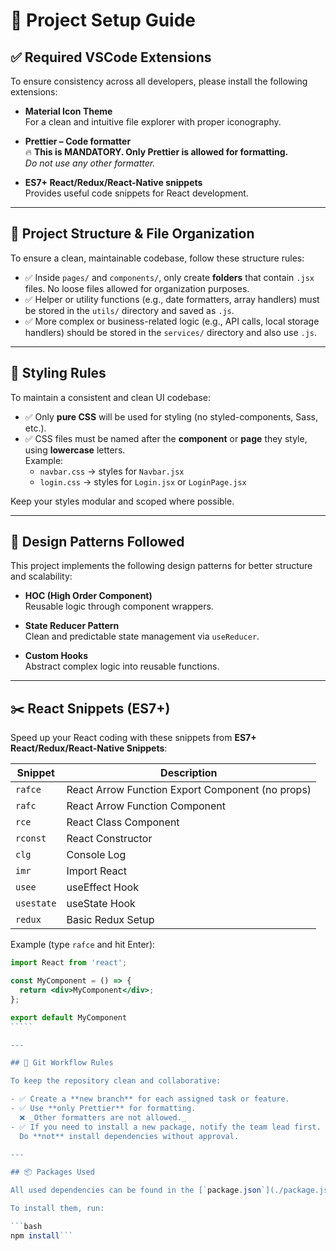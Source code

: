# 🚀 Project Setup Guide

## ✅ Required VSCode Extensions

To ensure consistency across all developers, please install the following extensions:

- **Material Icon Theme**  
  For a clean and intuitive file explorer with proper iconography.

- **Prettier – Code formatter**  
  🔥 **This is MANDATORY. Only Prettier is allowed for formatting.**  
  _Do not use any other formatter._

- **ES7+ React/Redux/React-Native snippets**  
  Provides useful code snippets for React development.

---

## 🧱 Project Structure & File Organization

To ensure a clean, maintainable codebase, follow these structure rules:

- ✅ Inside `pages/` and `components/`, only create **folders** that contain `.jsx` files. No loose files allowed for organization purposes.
- ✅ Helper or utility functions (e.g., date formatters, array handlers) must be stored in the `utils/` directory and saved as `.js`.
- ✅ More complex or business-related logic (e.g., API calls, local storage handlers) should be stored in the `services/` directory and also use `.js`.

---

## 🎨 Styling Rules

To maintain a consistent and clean UI codebase:

- ✅ Only **pure CSS** will be used for styling (no styled-components, Sass, etc.).
- ✅ CSS files must be named after the **component** or **page** they style, using **lowercase** letters.  
  Example:
  - `navbar.css` → styles for `Navbar.jsx`
  - `login.css` → styles for `Login.jsx` or `LoginPage.jsx`

Keep your styles modular and scoped where possible.

---

## 🎯 Design Patterns Followed

This project implements the following design patterns for better structure and scalability:

- **HOC (High Order Component)**  
  Reusable logic through component wrappers.

- **State Reducer Pattern**  
  Clean and predictable state management via `useReducer`.

- **Custom Hooks**  
  Abstract complex logic into reusable functions.

---

## ✂️ React Snippets (ES7+)

Speed up your React coding with these snippets from **ES7+ React/Redux/React-Native Snippets**:

| Snippet    | Description                                      |
| ---------- | ------------------------------------------------ |
| `rafce`    | React Arrow Function Export Component (no props) |
| `rafc`     | React Arrow Function Component                   |
| `rce`      | React Class Component                            |
| `rconst`   | React Constructor                                |
| `clg`      | Console Log                                      |
| `imr`      | Import React                                     |
| `usee`     | useEffect Hook                                   |
| `usestate` | useState Hook                                    |
| `redux`    | Basic Redux Setup                                |

Example (type `rafce` and hit Enter):

``````jsx
import React from 'react';

const MyComponent = () => {
  return <div>MyComponent</div>;
};

export default MyComponent
`````

---

## 🔧 Git Workflow Rules

To keep the repository clean and collaborative:

- ✅ Create a **new branch** for each assigned task or feature.
- ✅ Use **only Prettier** for formatting.
  ❌ _Other formatters are not allowed._
- ✅ If you need to install a new package, notify the team lead first.
  Do **not** install dependencies without approval.

---

## 📦 Packages Used

All used dependencies can be found in the [`package.json`](./package.json) file.

To install them, run:

```bash
npm install```
``````
